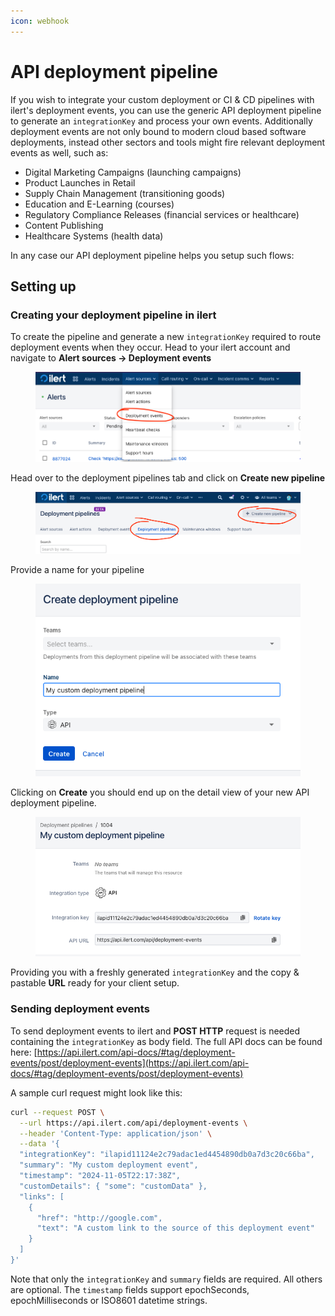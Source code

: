 ```yaml
---
icon: webhook
---
```


# API deployment pipeline

If you wish to integrate your custom deployment or CI & CD pipelines with ilert's deployment events, you can use the generic API deployment pipeline to generate an `integrationKey` and process your own events.  Additionally deployment events are not only bound to modern cloud based software deployments, instead other sectors and tools might fire relevant deployment events as well, such as:

* Digital Marketing Campaigns (launching campaigns)
* Product Launches in Retail
* Supply Chain Management (transitioning goods)
* Education and E-Learning (courses)
* Regulatory Compliance Releases (financial services or healthcare)
* Content Publishing
* Healthcare Systems (health data)

In any case our API deployment pipeline helps you setup such flows:

## Setting up

### Creating your deployment pipeline in ilert

To create the pipeline and generate a new `integrationKey` required to route deployment events when they occur. Head to your ilert account and navigate to **Alert sources -> Deployment events**

<figure><img src="../.gitbook/assets/image (126).png" alt=""><figcaption></figcaption></figure>

Head over to the deployment pipelines tab and click on **Create new pipeline**

<figure><img src="../.gitbook/assets/image (127).png" alt=""><figcaption></figcaption></figure>

Provide a name for your pipeline

<figure><img src="../.gitbook/assets/image (128).png" alt=""><figcaption></figcaption></figure>

Clicking on **Create** you should end up on the detail view of your new API deployment pipeline.

<figure><img src="../.gitbook/assets/image (129).png" alt=""><figcaption></figcaption></figure>

Providing you with a freshly generated `integrationKey` and the copy & pastable **URL** ready for your client setup.

### Sending deployment events

To send deployment events to ilert and **POST HTTP** request is needed containing the `integrationKey` as body field. The full API docs can be found here: [https://api.ilert.com/api-docs/#tag/deployment-events/post/deployment-events](https://api.ilert.com/api-docs/#tag/deployment-events/post/deployment-events)

A sample curl request might look like this:

```sh
curl --request POST \
  --url https://api.ilert.com/api/deployment-events \
  --header 'Content-Type: application/json' \
  --data '{
  "integrationKey": "ilapid11124e2c79adac1ed4454890db0a7d3c20c66ba",
  "summary": "My custom deployment event",
  "timestamp": "2024-11-05T22:17:38Z",
  "customDetails": { "some": "customData" },
  "links": [
    {
      "href": "http://google.com",
      "text": "A custom link to the source of this deployment event"
    }
  ]
}'
```

Note that only the `integrationKey` and `summary` fields are required. All others are optional. The `timestamp` fields support epochSeconds, epochMilliseconds or ISO8601 datetime strings.
